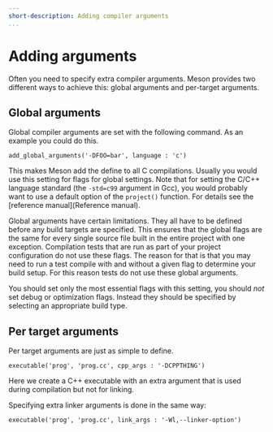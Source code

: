 ```yaml
---
short-description: Adding compiler arguments
...
```


# Adding arguments

Often you need to specify extra compiler arguments. Meson provides two different ways to achieve this: global arguments and per-target arguments.

Global arguments
--

Global compiler arguments are set with the following command. As an example you could do this.

```meson
add_global_arguments('-DFOO=bar', language : 'c')
```

This makes Meson add the define to all C compilations. Usually you would use this setting for flags for global settings. Note that for setting the C/C++ language standard (the `-std=c99` argument in Gcc), you would probably want to use a default option of the `project()` function. For details see the [reference manual](Reference manual).

Global arguments have certain limitations. They all have to be defined before any build targets are specified. This ensures that the global flags are the same for every single source file built in the entire project with one exception. Compilation tests that are run as part of your project configuration do not use these flags. The reason for that is that you may need to run a test compile with and without a given flag to determine your build setup. For this reason tests do not use these global arguments.

You should set only the most essential flags with this setting, you should *not* set debug or optimization flags. Instead they should be specified by selecting an appropriate build type.

Per target arguments
--

Per target arguments are just as simple to define.

```meson
executable('prog', 'prog.cc', cpp_args : '-DCPPTHING')
```

Here we create a C++ executable with an extra argument that is used during compilation but not for linking.

Specifying extra linker arguments is done in the same way:

```meson
executable('prog', 'prog.cc', link_args : '-Wl,--linker-option')
```
